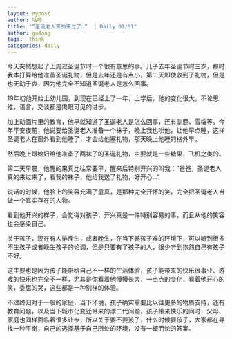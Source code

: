 ```yaml
---
layout: mypost
author: 咕咚
title: "“圣诞老人真的来过了…”  | Daily 01/01"
author: gudong
tags:  think
categories: daily
---
```


今天突然想起了上周过圣诞节时一个很有意思的事。儿子去年圣诞节时三岁，那时我本打算给他准备圣诞礼物，但是去年还是有点小，第二天即使收到了礼物，但是也无动于衷，因为他完全不知道圣诞老人是怎么回事。

19年初他开始上幼儿园，到现在已经上了一年，上学后，他的变化很大，不论思维，语言，交谈都是肉眼可见的进步。

加上动画片里的教育，他早就知道了圣诞老人是怎么回事，还有驯鹿、雪橇等。今年平安夜前，他说要给圣诞老人准备一个袜子，晚上我也哄他，让他早点睡，这样圣诞老人在窗外看到他睡了，才会给他塞礼物，那天晚上他睡的格外早。

然后晚上跟媳妇给他准备了两袜子的圣诞礼物，主要就是一些糖果，飞机之类的。

第二天早晨，他醒的果真比往常要早，醒来后特别开兴的叫我：“爸爸，圣诞老人真的来过来了，看我的袜子，他给我送了礼物，好开心…” 

说话的时候，他脸上的笑容充满了童真，是那种完全开怀的笑，完全把圣诞老人当做一个真实存在的人物。

看到他开兴的样子，会觉得对孩子，开兴真是一件特别容易的事，而且从他的笑容也会感染自己。

关于孩子，现在有人排斥生，或者晚生，在当下养孩子难的环境下，可以听到很多不生孩子或者晚生孩子的论调，但是只要有了孩子的人，很少听到抱怨自己有孩子不好。

这主要也是因为孩子能带给自己不一样的生活体验，孩子能带来的快乐很事业、游戏的快乐也完全不一样，尤其是你看着他慢慢长大，一点点的变化，看着他开心的笑，委屈的哭，这些都是一种别样的体验。

不过终归对于一般的家庭，当下环境，孩子确实需要比以往更多的物质支持，还有教育问题，以及当下城市化变迁带来的漂二代问题，孩子带来快乐的同时，父母、家庭也同样面临着很多让步，所以关于要不要孩子，什么时候要孩子，大家都在寻找一种平衡，自己的选择基于自己所处的环境，没有一概而论的答案。
